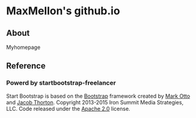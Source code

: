 # MaxMellon's github.io

## About

Myhomepage

## Reference

### Powerd by startbootstrap-freelancer

Start Bootstrap is based on the [Bootstrap](http://getbootstrap.com/) framework created by [Mark Otto](https://twitter.com/mdo) and [Jacob Thorton](https://twitter.com/fat).
Copyright 2013-2015 Iron Summit Media Strategies, LLC. Code released under the [Apache 2.0](https://github.com/IronSummitMedia/startbootstrap-freelancer/blob/gh-pages/LICENSE) license.
